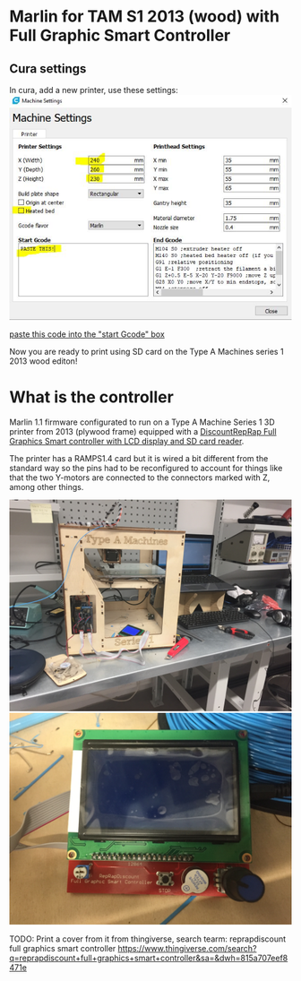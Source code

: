 # Marlin for TAM S1 2013 (wood) with Full Graphic Smart Controller

## Cura settings
In cura, add a new printer, use these settings:
![](img/settings.JPG)

[paste this code into the "start Gcode" box](start_g_code.txt)

Now you are ready to print using SD card on the Type A Machines series 1 2013 wood editon! 

# What is the controller
Marlin 1.1 firmware configurated to run on a Type A Machine Series 1 3D printer from 2013 (plywood frame) equipped with a [DiscountRepRap Full Graphics Smart controller with LCD display and SD card reader](http://reprap.org/wiki/RepRapDiscount_Full_Graphic_Smart_Controller).

The printer has a RAMPS1.4 card but it is wired a bit different from the standard way so the pins had to be reconfigured to account for things like that the two Y-motors are connected to the connectors marked with Z, among other things.

![Installing the card](img/installing%20(1).JPG)
![Installing the card](img/installing%20(2).JPG)


TODO: Print a cover from it from thingiverse, search tearm: reprapdiscount full graphics smart controller
https://www.thingiverse.com/search?q=reprapdiscount+full+graphics+smart+controller&sa=&dwh=815a707eef8471e
